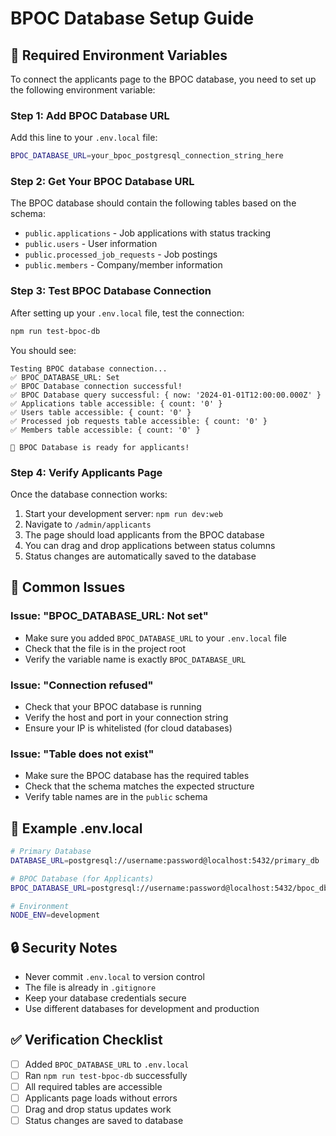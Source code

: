 # BPOC Database Setup Guide

## 🔧 Required Environment Variables

To connect the applicants page to the BPOC database, you need to set up the following environment variable:

### **Step 1: Add BPOC Database URL**

Add this line to your `.env.local` file:

```bash
BPOC_DATABASE_URL=your_bpoc_postgresql_connection_string_here
```

### **Step 2: Get Your BPOC Database URL**

The BPOC database should contain the following tables based on the schema:
- `public.applications` - Job applications with status tracking
- `public.users` - User information
- `public.processed_job_requests` - Job postings
- `public.members` - Company/member information

### **Step 3: Test BPOC Database Connection**

After setting up your `.env.local` file, test the connection:

```bash
npm run test-bpoc-db
```

You should see:
```
Testing BPOC database connection...
✅ BPOC_DATABASE_URL: Set
✅ BPOC Database connection successful!
✅ BPOC Database query successful: { now: '2024-01-01T12:00:00.000Z' }
✅ Applications table accessible: { count: '0' }
✅ Users table accessible: { count: '0' }
✅ Processed job requests table accessible: { count: '0' }
✅ Members table accessible: { count: '0' }

🎉 BPOC Database is ready for applicants!
```

### **Step 4: Verify Applicants Page**

Once the database connection works:
1. Start your development server: `npm run dev:web`
2. Navigate to `/admin/applicants`
3. The page should load applicants from the BPOC database
4. You can drag and drop applications between status columns
5. Status changes are automatically saved to the database

## 🚨 Common Issues

### **Issue: "BPOC_DATABASE_URL: Not set"**
- Make sure you added `BPOC_DATABASE_URL` to your `.env.local` file
- Check that the file is in the project root
- Verify the variable name is exactly `BPOC_DATABASE_URL`

### **Issue: "Connection refused"**
- Check that your BPOC database is running
- Verify the host and port in your connection string
- Ensure your IP is whitelisted (for cloud databases)

### **Issue: "Table does not exist"**
- Make sure the BPOC database has the required tables
- Check that the schema matches the expected structure
- Verify table names are in the `public` schema

## 📝 Example .env.local

```bash
# Primary Database
DATABASE_URL=postgresql://username:password@localhost:5432/primary_db

# BPOC Database (for Applicants)
BPOC_DATABASE_URL=postgresql://username:password@localhost:5432/bpoc_db

# Environment
NODE_ENV=development
```

## 🔒 Security Notes

- Never commit `.env.local` to version control
- The file is already in `.gitignore`
- Keep your database credentials secure
- Use different databases for development and production

## ✅ Verification Checklist

- [ ] Added `BPOC_DATABASE_URL` to `.env.local`
- [ ] Ran `npm run test-bpoc-db` successfully
- [ ] All required tables are accessible
- [ ] Applicants page loads without errors
- [ ] Drag and drop status updates work
- [ ] Status changes are saved to database
